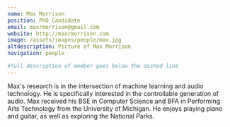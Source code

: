 ```yaml
---
name: Max Morrison
position: PhD Candidate
email: maxrmorrison@gmail.com
website: http://maxrmorrison.com
image: /assets/images/people/max.jpg
altdescription: Picture of Max Morrison
navigation: people

#full description of member goes below the dashed line
---
```

Max's research is in the intersection of machine learning and audio technology. He is specifically interested in the controllable generation of audio. Max received his BSE in Computer Science and BFA in Performing Arts Technology from the University of Michigan. He enjoys playing piano and guitar, as well as exploring the National Parks.
